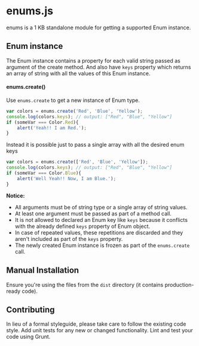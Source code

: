 # enums.js

enums is a 1 KB standalone module for getting a supported Enum instance.

## Enum instance
The Enum instance contains a property for each valid string passed as argument of the create method.
And also have `keys` property which returns an array of string with all the values of this Enum instance.


#### enums.create()
Use `enums.create` to get a new instance of Enum type.
```js
var colors = enums.create('Red', 'Blue', 'Yellow');
console.log(colors.keys); // output: ["Red", "Blue", "Yellow"]
if (someVar === Color.Red){
    alert('Yeah!! I am Red.');
}
```
Instead it is possible just to pass a single array with all the desired enum keys
```js
var colors = enums.create(['Red', 'Blue', 'Yellow']);
console.log(colors.keys); // output: ["Red", "Blue", "Yellow"]
if (someVar === Color.Blue){
    alert('Well Yeah!! Now, I am Blue.');
}
```
**Notice:**
 - All arguments must be of string type or a single array of string values.
 - At least one argument must be passed as part of a method call.
 - It is not allowed to declared an Enum key like `keys` because it conflicts with the already defined `keys` property of Enum object.
 - In case of repeated values, these repetitions are discarded and they aren't included as part of the `keys` property.
 - The newly created Enum instance is frozen as part of the `enums.create` call.

## Manual Installation
Ensure you're using the files from the `dist` directory (it contains production-ready code).

## Contributing
In lieu of a formal styleguide, please take care to follow the existing code style. Add unit tests for any new or changed functionality. Lint and test your code using Grunt.
